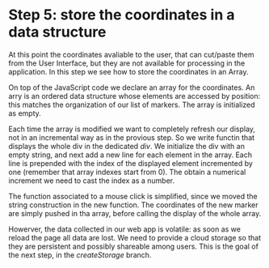 # Step 5: store the coordinates in a data structure

At this point the coordinates avaliable to the user, that can cut/paste them from the User Interface, but they are not available for processing in the application. In this step we see how to store the coordinates in an Array.

On top of the JavaScript code we declare an array for the coordinates. An arry is an ordered data structure whose elements are accessed by position: this matches the organization of our list of markers. The array is initialized as empty.

Each time the array is modified we want to completely refresh our display, not in an incremental way as in the provious step. So we write functin that displays the whole div in the dedicated *div*. We initialize the div with an empty string, and next add a new line for each element in the array. Each line is prepended with the index of the displayed element incremented by one (remember that array indexes start from 0). The obtain a numerical increment we need to cast the index as a number.

The function associated to a mouse click is simplified, since we moved the string construction in the new function. The coordinates of the new marker are simply pushed in tha array, before calling the display of the whole array.

Howerver, the data collected in our web app is volatile: as soon as we reload the page all data are lost. We need to provide a cloud storage so that they are persistent and possibly shareable among users. This is the goal of the next step, in the *createStorage* branch.
